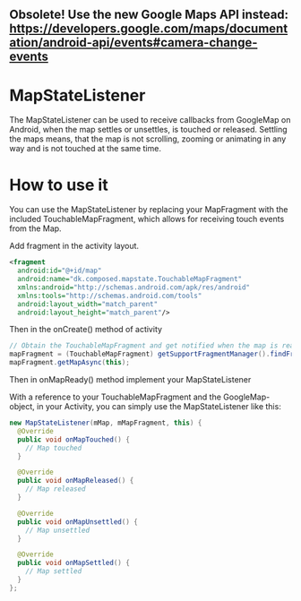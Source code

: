 ## Obsolete! Use the new Google Maps API instead: https://developers.google.com/maps/documentation/android-api/events#camera-change-events

MapStateListener
================

The MapStateListener can be used to receive callbacks from GoogleMap on Android, when the map settles or unsettles, is touched or released. Settling the maps means, that the map is not scrolling, zooming or animating in any way and is not touched at the same time.

How to use it
================
You can use the MapStateListener by replacing your MapFragment with the included TouchableMapFragment, which allows for receiving touch events from the Map.

Add fragment in the activity layout.

```xml
<fragment
  android:id="@+id/map"
  android:name="dk.composed.mapstate.TouchableMapFragment"
  xmlns:android="http://schemas.android.com/apk/res/android"
  xmlns:tools="http://schemas.android.com/tools"
  android:layout_width="match_parent"
  android:layout_height="match_parent"/>
```

Then in the onCreate() method of activity

```java
// Obtain the TouchableMapFragment and get notified when the map is ready to be used.
mapFragment = (TouchableMapFragment) getSupportFragmentManager().findFragmentById(R.id.map);
mapFragment.getMapAsync(this);
```

Then in onMapReady() method implement your MapStateListener

With a reference to your TouchableMapFragment and the GoogleMap-object, in your Activity, you can simply use the MapStateListener like this:

```java
new MapStateListener(mMap, mMapFragment, this) {
  @Override
  public void onMapTouched() {
    // Map touched
  }

  @Override
  public void onMapReleased() {
    // Map released
  }

  @Override
  public void onMapUnsettled() {
    // Map unsettled
  }

  @Override
  public void onMapSettled() {
    // Map settled
  }
};
```
